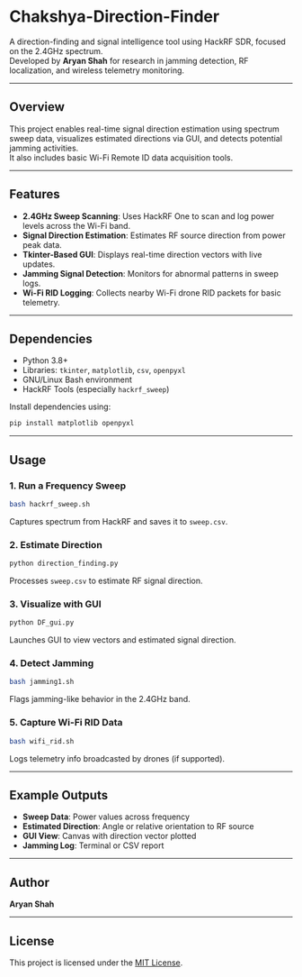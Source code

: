 # Chakshya-Direction-Finder

A direction-finding and signal intelligence tool using HackRF SDR, focused on the 2.4GHz spectrum.  
Developed by **Aryan Shah** for research in jamming detection, RF localization, and wireless telemetry monitoring.

---

## Overview

This project enables real-time signal direction estimation using spectrum sweep data, visualizes estimated directions via GUI, and detects potential jamming activities.  
It also includes basic Wi-Fi Remote ID data acquisition tools.

---

## Features

- **2.4GHz Sweep Scanning**: Uses HackRF One to scan and log power levels across the Wi-Fi band.
- **Signal Direction Estimation**: Estimates RF source direction from power peak data.
- **Tkinter-Based GUI**: Displays real-time direction vectors with live updates.
- **Jamming Signal Detection**: Monitors for abnormal patterns in sweep logs.
- **Wi-Fi RID Logging**: Collects nearby Wi-Fi drone RID packets for basic telemetry.

---

## Dependencies

- Python 3.8+
- Libraries: `tkinter`, `matplotlib`, `csv`, `openpyxl`
- GNU/Linux Bash environment
- HackRF Tools (especially `hackrf_sweep`)

Install dependencies using:
```bash
pip install matplotlib openpyxl
```

---

## Usage

### 1. Run a Frequency Sweep

```bash
bash hackrf_sweep.sh
```

Captures spectrum from HackRF and saves it to `sweep.csv`.

### 2. Estimate Direction

```bash
python direction_finding.py
```

Processes `sweep.csv` to estimate RF signal direction.

### 3. Visualize with GUI

```bash
python DF_gui.py
```

Launches GUI to view vectors and estimated signal direction.

### 4. Detect Jamming

```bash
bash jamming1.sh
```

Flags jamming-like behavior in the 2.4GHz band.

### 5. Capture Wi-Fi RID Data

```bash
bash wifi_rid.sh
```

Logs telemetry info broadcasted by drones (if supported).

---

## Example Outputs

- **Sweep Data**: Power values across frequency
- **Estimated Direction**: Angle or relative orientation to RF source
- **GUI View**: Canvas with direction vector plotted
- **Jamming Log**: Terminal or CSV report

---

## Author

**Aryan Shah**

---

## License

This project is licensed under the [MIT License](LICENSE).
